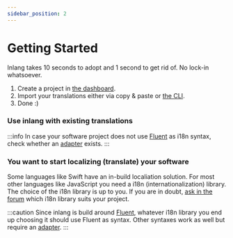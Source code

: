 ```yaml
---
sidebar_position: 2
---
```


# Getting Started

Inlang takes 10 seconds to adopt and 1 second to get rid of. No lock-in whatsoever.

1. Create a project in [the dashboard](https://app.inlang.dev).
2. Import your translations either via copy & paste or [the CLI](/docs/cli).
3. Done :)

### Use inlang with existing translations

:::info
In case your software project does not use [Fluent](https://projectfluent.org) as i18n
syntax, check whether an [adapter](/docs/adapters) exists.
:::

### You want to start localizing (translate) your software

Some languages like Swift have an in-build localiation solution. For most other languages like JavaScript
you need a i18n (internationalization) library. The choice of the i18n library is up to you. If you
are in doubt, [ask in the forum](https://github.com/inlang/inlang/discussions) which i18n library
suits your project.

:::caution
Since inlang is build around [Fluent](https://projectfluent.org), whatever i18n library you end up choosing it
should use Fluent as syntax. Other syntaxes work as well but require an [adapter](/docs/adapters).
:::
